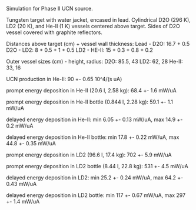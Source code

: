 Simulation for Phase II UCN source.

Tungsten target with water jacket, encased in lead.
Cylindrical D2O (296 K), LD2 (20 K), and He-II (1 K) vessels centered above target.
Sides of D2O vessel covered with graphite reflectors.

Distances above target (cm) + vessel wall thickness:
Lead - D2O: 16.7 + 0.5
D2O - LD2: 8 + 0.5 + 1 + 0.5
LD2 - HE-II: 15 + 0.3 + 0.8 + 0.2

Outer vessel sizes (cm) - height, radius:
D2O: 85.5, 43
LD2: 62, 28
He-II: 33, 16

UCN production in He-II:
90 +- 0.65 10^4/(s uA)

prompt energy deposition in He-II (20.6 l, 2.58 kg):
68.4 +- 1.6 mW/uA

prompt energy deposition in He-II bottle (0.844 l, 2.28 kg):
59.1 +- 1.1 mW/uA

delayed energy deposition in He-II:
min 6.05 +- 0.13 mW/uA, max 14.9 +- 0.2 mW/uA

delayed energy deposition in He-II bottle:
min 17.8 +- 0.22 mW/uA, max 44.8 +- 0.35 mW/uA

prompt energy deposition in LD2 (96.6 l, 17.4 kg):
702 +- 5.9 mW/uA

prompt energy deposition in LD2 bottle (8.44 l, 22.8 kg):
531 +- 4.5 mW/uA

delayed energy deposition in LD2:
min 25.2 +- 0.24 mW/uA, max 64.2 +- 0.43 mW/uA

delayed energy deposition in LD2 bottle:
min 117 +- 0.67 mW/uA, max 297 +- 1.4 mW/uA

